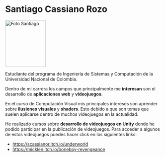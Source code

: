 # Santiago Cassiano Rozo

<div class="pull-right">
    <img src="/showcase/images/Foto_Santiago.jpg" alt="Foto Santiago" style="height: 150px; width:130px;"/>   
</div>

Estudiante del programa de Ingeniería de Sistemas y Computación de la Universidad Nacional de Colombia.

Dentro de mi carrera los campos que principalmente me **interesan** son el desarrollo de **aplicaciones web** y **videojuegos**.

En el curso de Computación Visual mis principales intereses son aprender sobre **ilusiones visuales** y **shaders**. Esto debido a que son temas que suelen aplicarse dentro de muchos videojuegos en la actualidad.

He realizado cursos sobre **desarrollo de videojuegos en Unity** donde he podido participar en la publicación de videojuegos. Para acceder a algunos de estos videojuegos puedes hacer click en los siguientes links:
- https://scassianor.itch.io/underworld
- https://micklen.itch.io/boneboy-revengeance